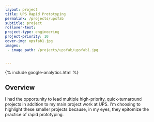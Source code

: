 ```yaml
---
layout: project
title: UPS Rapid Prototyping
permalink: /projects/upsfab
subtitle: project
rollover-text:
project-type: engineering
project-priority: 10
cover-img: upsfab1.jpg
images:
 - image_path: /projects/upsfab/upsfab1.jpg


---
```

{% include google-analytics.html %}
## Overview
I had the opportunity to lead multiple high-priority, quick-turnaround projects in addition to my main project work at UPS. I'm choosing to highlight these smaller projects because, in my eyes, they epitomize the practice of rapid prototyping.




